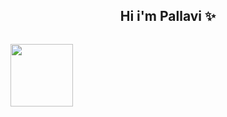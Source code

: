 

<h2 align="center";padding-top="100";>Hi i'm Pallavi &#10024</h2>

<p style="float:left" alt="coding"><img src="https://i.pinimg.com/originals/c0/9a/97/c09a97a8f18cb8908ea897639cbe4fa8.gif" width="100" height="100"></p>






<!--
**PallaviSrivastavaa/PallaviSrivastavaa** is a ✨ _special_ ✨ repository because its `README.md` (this file) appears on your GitHub profile.

Here are some ideas to get you started:

- 🔭 I’m currently working on ...
- 🌱 I’m currently learning ...
- 👯 I’m looking to collaborate on ...
- 🤔 I’m looking for help with ...
- 💬 Ask me about ...
- 📫 How to reach me: ...
- 😄 Pronouns: ...
- ⚡ Fun fact: ...
-->
